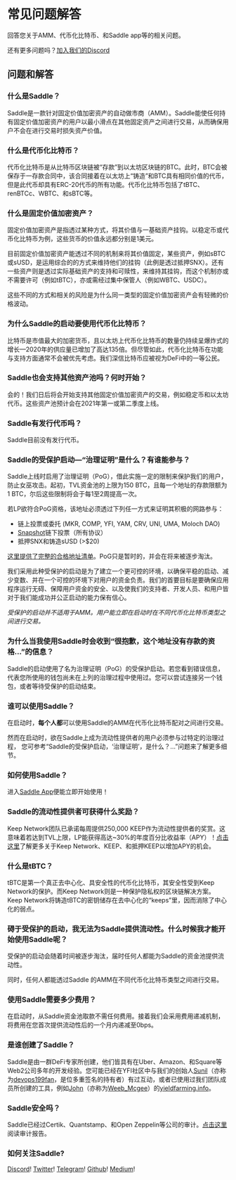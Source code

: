 # 常见问题解答

回答您关于AMM、代币化比特币、和Saddle app等的相关问题。

还有更多问题吗？[加入我们的Discord](https://discord.gg/hX8RZFBW9R)

## 问题和解答

### 什么是Saddle？

Saddle是一款针对固定价值加密资产的自动做市商（AMM）。Saddle能使任何持有固定价值加密资产的用户以最小滑点在其他固定资产之间进行交易，从而确保用户不会在进行交易时损失资产价值。

### 什么是代币化比特币？

代币化比特币是从比特币区块链被“存款”到以太坊区块链的BTC。此时，BTC会被保存于一存款合同中，该合同接着在以太坊上“铸造”和BTC具有相同价值的代币，但是此代币却具有ERC-20代币的所有功能。代币化比特币包括了tBTC、renBTCc、WBTC、和sBTC等。

### 什么是固定价值加密资产？

固定价值加密资产是指透过某种方式，将其价值与一基础资产挂钩。以稳定币或代币化比特币为例，这些货币的价值永远都分别是1美元。

目前固定价值加密资产能透过不同的机制来将其价值固定，某些资产，例如sBTC或sUSD，是运用综合的的方式来维持他们的挂钩（此例是透过抵押SNX）。还有一些资产则是透过实际基础资产的支持和可赎性，来维持其挂钩，而这个机制亦或不需要许可（例如tBTC），亦或需经过集中保管人（例如WBTC、USDC）。

这些不同的方式和相关的风险是为什么同一类型的固定价值加密资产会有轻微的价格波动。

### 为什么Saddle的启动要使用代币化比特币？

比特币是市值最大的加密货币，且以太坊上代币化比特币的数量仍持续呈爆炸式的增长—2020年的供应量已增加了高达135倍。但尽管如此，代币化比特币在功能与支持方面通常不会被优先考虑。我们深信比特币应被视为DeFi中的一等公民。

### Saddle也会支持其他资产池吗？何时开始？

会的！我们日后将会开始支持其他固定价值加密资产的交易，例如稳定币和以太坊代币。这些资产池预计会在2021年第一或第二季度上线。

### Saddle有发行代币吗？

Saddle目前没有发行代币。

### Saddle的受保护启动—“治理证明”是什么？有谁能参与？

Saddle上线时启用了治理证明（PoG），借此实施一定的限制来保护我们的用户，防止女巫攻击。起初，TVL资金池的上限为150 BTC，且每一个地址的存款限额为1 BTC，尔后这些限制将会于每1至2周提高一次。

若LP欲符合PoG资格，该地址必须透过下列任一方式来证明其积极的网路参与：

* 链上投票或委托 \(MKR, COMP, YFI, YAM, CRV, UNI, UMA, Moloch DAO\)
* [Snapshot](https://snapshot.page/)链下投票（所有协议）
* 抵押SNX和铸造sUSD \(&gt;$20\)

[这里提供了完整的合格地址清单](https://github.com/saddle-finance/saddle-allowlist-addresses)。PoG只是暂时的，并会在将来被逐步淘汰。

我们采用此种受保护的启动是为了建立一个更可控的环境，以确保平稳的启动、减少变数、并在一个可控的环境下对用户的资金负责。我们的首要目标是要确保应用程序运行无碍、保障用户资金的安全、以及使我们的支持者、开发人员、和用户皆对于我们能成功并公正启动的能力保有信心。

_受保护的启动并不适用于AMM。用户能立即在启动时在不同代币化比特币类型之间进行交易。_

### 为什么当我使用Saddle时会收到“很抱歉，这个地址没有存款的资格…”的信息？

Saddle的启动使用了名为治理证明（PoG）的受保护启动。若您看到错误信息，代表您所使用的钱包尚未在上列的治理过程中使用过。您可以尝试连接另一个钱包，或者等待受保护的启动结束。

### 谁可以使用Saddle？

在启动时，**每个人都**可以使用Saddle的AMM在代币化比特币配对之间进行交易。

然而在启动时，欲在Saddle上成为流动性提供者的用户必须参与过特定的治理过程， 您可参考“Saddle的受保护启动，‘治理证明’，是什么？…”问题来了解更多细节。

### 如何使用Saddle？

进入[Saddle App](https://saddle.exchange)便能立即开始使用！

### Saddle的流动性提供者可获得什么奖励？

Keep Network团队已承诺每周提供250,000 KEEP作为流动性提供者的奖赏。这意味着若达到TVL上限，LP能获得高达~30%的年度百分比收益率（APY）！[点击这里](https://keep.network/)了解更多关于Keep Network、KEEP、和抵押KEEP以增加APY的机会。

### 什么是tBTC？

tBTC是第一个真正去中心化、具安全性的代币化比特币，其安全性受到Keep Network的保护。而Keep Network则是一种保护隐私权的区块链解决方案。Keep Network将铸造tBTC的密钥储存在去中心化的“keeps”里，因而消除了中心化的弱点。

### 碍于受保护的启动，我无法为Saddle提供流动性。什么时候我才能开始使用Saddle呢？

受保护的启动会随着时间被逐步淘汰，届时任何人都能为Saddle的资金池提供流动性。

同时，任何人都能透过Saddle 的AMM在不同代币化比特币类型之间进行交易。

### 使用Saddle需要多少费用？

在启动时，从Saddle资金池取款不需任何费用。接着我们会采用费用递减机制，将费用在您首次提供流动性后的一个月内递减至0bps。

### 是谁创建了Saddle？

Saddle是由一群DeFi专家所创建，他们皆具有在Uber、Amazon、和Square等Web2公司多年的开发经验。您可能已经在YFI社区中与我们的创始人[Sunil](https://www.linkedin.com/in/sunilsrivatsa/)（亦称为[devops199fan](https://twitter.com/devops199fan)，是位多重签名的持有者）有过互动，或者已使用过我们团队成员所创建的工具，例如[John](https://www.linkedin.com/in/jongseunglim/)（亦称为[Weeb\_Mcgee](https://twitter.com/Weeb_Mcgee)）的[yieldfarming.info](https://yieldfarming.info/)。

### Saddle安全吗？

Saddle已经过Certik、Quantstamp、和Open Zeppelin等公司的审计。[点击这里](https://github.com/saddle-finance/saddle-audits)阅读审计报告。

### 如何关注Saddle?

[Discord](https://discord.gg/hX8RZFBW9R)! [Twitter](https://twitter.com/saddlefinance)! [Telegram](https://t.me/saddle_finance)! [Github](https://github.com/saddle-finance)! [Medium](https://medium.com/saddle)!

